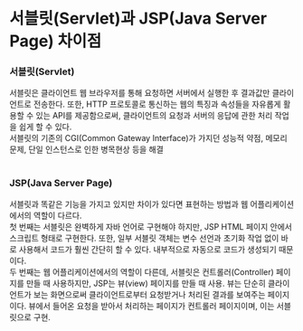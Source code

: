 # 서블릿(Servlet)과 JSP(Java Server Page) 차이점  

### <strong>서블릿(Servlet)</strong>  
서블릿은 클라이언트 웹 브라우저를 통해 요청하면 서버에서 실행한 후 결과값만 클라이언트로 전송한다. 또한, HTTP 프로토콜로 통신하는 웹의 특징과 속성들을 자유롭게 활용할 수 있는 API를 제공함으로써, 클라이언트의 요청과 서버의 응답에 관한 처리 작업을 쉽게 할 수 있다.  
서블릿의 기존의 CGI(Common Gateway Interface)가 가지던 성능적 약점, 메모리 문제, 단일 인스턴스로 인한 병목현상 등을 해결  
<br/>

### <strong>JSP(Java Server Page)</strong>  
서블릿과 똑같은 기능을 가지고 있지만 차이가 있다면 표현하는 방법과 웹 어플리케이션에서의 역할이 다르다.  
첫 번째는 서블릿은 완벽하게 자바 언어로 구현해야 하지만, JSP HTML 페이지 안에서 스크립트 형태로 구현한다. 또한, 일부 서블릿 객체는 변수 선언과 초기화 작업 없이 바로 사용해서 코드가 훨씬 간단히 할 수 있다. 내부적으로 자동으로 코드가 생성되기 때문이다.  
두 번째는 웹 어플리케이션에서의 역할이 다른데, 서블릿은 컨트롤러(Controller) 페이지를 만들 때 사용하지만, JSP는 뷰(view) 페이지를 만들 때 사용. 뷰는 단순히 클라이언트가 보는 화면으로써 클라이언트로부터 요청받거나 처리된 결과를 보여주는 페이지이다. 뷰에서 들어온 요청을 받아서 처리하는 페이지가 컨트롤러 페이지이며, 이는 서블릿으로 구현.  
<br/>

